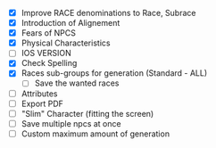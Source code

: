 - [X]  Improve RACE denominations to Race, Subrace
- [X]  Introduction of Alignement
- [X]  Fears of NPCS
- [X]  Physical Characteristics
- [ ]  IOS VERSION
- [X]  Check Spelling
- [X]  Races sub-groups for generation (Standard - ALL)
    - [ ] Save the wanted races
- [ ]  Attributes
- [ ]  Export PDF
- [ ]  "Slim" Character (fitting the screen)
- [ ] Save multiple npcs at once 
- [ ] Custom maximum amount of generation
